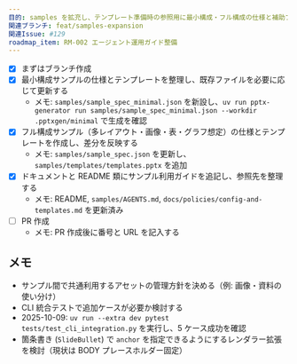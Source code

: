 ```yaml
---
目的: samples を拡充し、テンプレート準備時の参照用に最小構成・フル構成の仕様と補助ファイルを整備する
関連ブランチ: feat/samples-expansion
関連Issue: #129
roadmap_item: RM-002 エージェント運用ガイド整備
---
```


- [x] まずはブランチ作成
- [x] 最小構成サンプルの仕様とテンプレートを整理し、既存ファイルを必要に応じて更新する
  - メモ: `samples/sample_spec_minimal.json` を新設し、`uv run pptx-generator run samples/sample_spec_minimal.json --workdir .pptxgen/minimal` で生成を確認
- [x] フル構成サンプル（多レイアウト・画像・表・グラフ想定）の仕様とテンプレートを作成し、差分を反映する
  - メモ: `samples/sample_spec.json` を更新し、`samples/templates/templates.pptx` を追加
- [x] ドキュメントと README 類にサンプル利用ガイドを追記し、参照先を整理する
  - メモ: README, `samples/AGENTS.md`, `docs/policies/config-and-templates.md` を更新済み
- [ ] PR 作成
  - メモ: PR 作成後に番号と URL を記入する

## メモ
- サンプル間で共通利用するアセットの管理方針を決める（例: 画像・資料の使い分け）
- CLI 統合テストで追加ケースが必要か検討する
- 2025-10-09: `uv run --extra dev pytest tests/test_cli_integration.py` を実行し、5 ケース成功を確認
- 箇条書き (`SlideBullet`) で `anchor` を指定できるようにするレンダラー拡張を検討（現状は BODY プレースホルダー固定）
